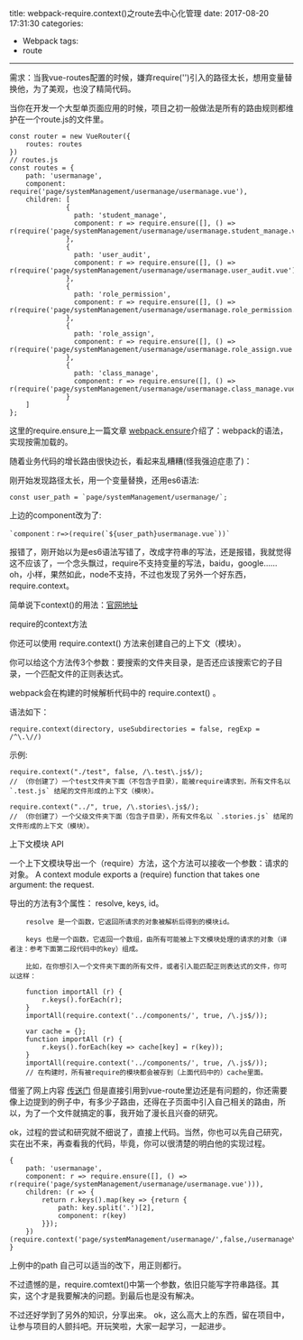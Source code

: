 title: webpack-require.context()之route去中心化管理
date: 2017-08-20 17:31:30
categories:
- Webpack
tags:
- route
---
需求：当我vue-routes配置的时候，嫌弃require('')引入的路径太长，想用变量替换他，为了美观，也没了精简代码。

当你在开发一个大型单页面应用的时候，项目之初一般做法是所有的路由规则都维护在一个route.js的文件里。
<!-- more -->
```
const router = new VueRouter({
    routes: routes
})
// routes.js
const routes = {
    path: 'usermanage',
    component: require('page/systemManagement/usermanage/usermanage.vue'),
    children: [
              {
                path: 'student_manage',
                component: r => require.ensure([], () => r(require('page/systemManagement/usermanage/usermanage.student_manage.vue')))
              },
              {
                path: 'user_audit',
                component: r => require.ensure([], () => r(require('page/systemManagement/usermanage/usermanage.user_audit.vue')))
              },
              {
                path: 'role_permission',
                component: r => require.ensure([], () => r(require('page/systemManagement/usermanage/usermanage.role_permission.vue')))
              },
              {
                path: 'role_assign',
                component: r => require.ensure([], () => r(require('page/systemManagement/usermanage/usermanage.role_assign.vue')))
              },
              {
                path: 'class_manage',
                component: r => require.ensure([], () => r(require('page/systemManagement/usermanage/usermanage.class_manage.vue')))
              }
    ]
};
```

这里的require.ensure上一篇文章 [webpack.ensure](https://algate.gitlab.io/2017/08/11/webpack-webpack.ensure/)介绍了：webpack的语法，实现按需加载的。

随着业务代码的增长路由很快边长，看起来乱糟糟(怪我强迫症患了)：

刚开始发现路径太长，用一个变量替换，还用es6语法:

    const user_path = `page/systemManagement/usermanage/`;

上边的component改为了:

    `component：r=>(require(`${user_path}usermanage.vue`))`

报错了，刚开始以为是es6语法写错了，改成字符串的写法，还是报错，我就觉得这不应该了，一个念头飘过，require不支持变量的写法，baidu，google…… oh，小样，果然如此，node不支持，不过也发现了另外一个好东西，require.context。

简单说下context()的用法：[官网地址](http://www.css88.com/doc/webpack2/guides/dependency-management/)

require的context方法

你还可以使用 require.context() 方法来创建自己的上下文（模块）。

你可以给这个方法传3个参数：要搜索的文件夹目录，是否还应该搜索它的子目录，一个匹配文件的正则表达式。

webpack会在构建的时候解析代码中的 require.context() 。

语法如下：

    require.context(directory, useSubdirectories = false, regExp = /^\.\//)

示例:

    require.context("./test", false, /\.test\.js$/);
    // （你创建了）一个test文件夹下面（不包含子目录），能被require请求到，所有文件名以 `.test.js` 结尾的文件形成的上下文（模块）。

    require.context("../", true, /\.stories\.js$/);
    // （你创建了）一个父级文件夹下面（包含子目录），所有文件名以 `.stories.js` 结尾的文件形成的上下文（模块）。

上下文模块 API

一个上下文模块导出一个（require）方法，这个方法可以接收一个参数：请求的对象。 A context module exports a (require) function that takes one argument: the request.

导出的方法有3个属性： resolve, keys, id。
```
    resolve 是一个函数，它返回所请求的对象被解析后得到的模块id。

    keys 也是一个函数，它返回一个数组，由所有可能被上下文模块处理的请求的对象（译者注：参考下面第二段代码中的key）组成。

    比如，在你想引入一个文件夹下面的所有文件，或者引入能匹配正则表达式的文件，你可以这样：

    function importAll (r) {
        r.keys().forEach(r);
    }
    importAll(require.context('../components/', true, /\.js$/));

    var cache = {};
    function importAll (r) {
        r.keys().forEach(key => cache[key] = r(key));
    }
    importAll(require.context('../components/', true, /\.js$/));
    // 在构建时，所有被require的模块都会被存到（上面代码中的）cache里面。
```

借鉴了网上内容 [传送门](https://github.com/wuchangming/blog/blob/master/docs/webpack/require-context-usage.md)
但是直接引用到vue-route里边还是有问题的，你还需要像上边提到的例子中，有多少子路由，还得在子页面中引入自己相关的路由，所以，为了一个文件就搞定的事，我开始了漫长且兴奋的研究。

ok，过程的尝试和研究就不细说了，直接上代码。当然，你也可以先自己研究，实在出不来，再查看我的代码，毕竟，你可以很清楚的明白他的实现过程。


```
{
    path: 'usermanage',
    component: r => require.ensure([], () => r(require('page/systemManagement/usermanage/usermanage.vue'))),
    children: (r => {
        return r.keys().map(key => {return {
            path: key.split('.')[2],
            component: r(key)
        }});
    })(require.context('page/systemManagement/usermanage/',false,/usermanage\.\w+\.vue$/)),
}
```
上例中的path 自己可以适当的改下，用正则都行。

不过遗憾的是，require.comtext()中第一个参数，依旧只能写字符串路径。其实，这个才是我要解决的问题。到最后也是没有解决。

不过还好学到了另外的知识，分享出来。
ok，这么高大上的东西，留在项目中，让参与项目的人颤抖吧。开玩笑啦，大家一起学习，一起进步。

